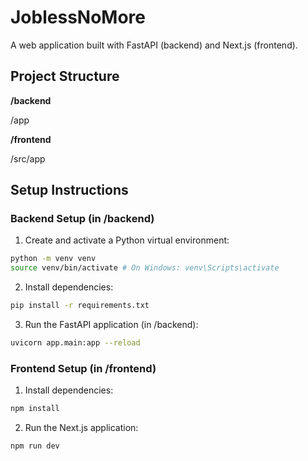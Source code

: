 # JoblessNoMore

A web application built with FastAPI (backend) and Next.js (frontend).

## Project Structure

**/backend**

  /app
  
**/frontend**

  /src/app

## Setup Instructions

### Backend Setup (in /backend)
1. Create and activate a Python virtual environment:
```bash
python -m venv venv
source venv/bin/activate # On Windows: venv\Scripts\activate
```

2. Install dependencies:
```bash
pip install -r requirements.txt
```

3. Run the FastAPI application (in /backend):
```bash
uvicorn app.main:app --reload
```

### Frontend Setup (in /frontend)
1. Install dependencies:
```bash
npm install
```

2. Run the Next.js application:
```bash
npm run dev
```
